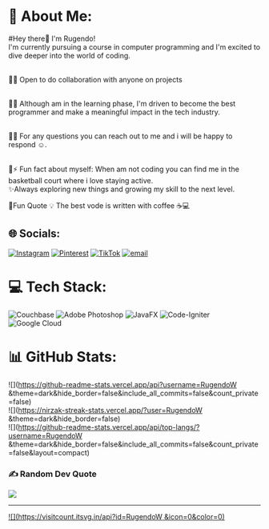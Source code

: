 # 💫 About Me:
#Hey there👋 I'm Rugendo! <br>I'm currently pursuing a course in computer programming and I'm excited to dive deeper into the world of coding.<br><br>

🔗👯 Open to do collaboration with anyone on projects <br><br>

🔗🌱 Although am in the learning phase, I'm driven to become the best programmer and make a meaningful impact in the tech industry.<br><br>

🔗💬 For any questions you can reach out to me and i will be happy to respond ☺️.<br><br>

🔗⚡ Fun fact about myself: When am not coding you can find me in the basketball court where i love staying active.<br>      ✨Always exploring new things and growing my skill to the next level.<br>

🔗Fun Quote 💡 The best vode is written with coffee ☕💻


## 🌐 Socials:
[![Instagram](https://img.shields.io/badge/Instagram-%23E4405F.svg?logo=Instagram&logoColor=white)](https://instagram.com/_.bughaa) [![Pinterest](https://img.shields.io/badge/Pinterest-%23E60023.svg?logo=Pinterest&logoColor=white)](https://pinterest.com/Weddy ) [![TikTok](https://img.shields.io/badge/TikTok-%23000000.svg?logo=TikTok&logoColor=white)](https://tiktok.com/@@wendymakena332) [![email](https://img.shields.io/badge/Email-D14836?logo=gmail&logoColor=white)](mailto:weddy3386@gmail.com) 

# 💻 Tech Stack:
![Couchbase](https://img.shields.io/badge/Couchbase-EA2328?style=for-the-badge&logo=couchbase&logoColor=white) ![Adobe Photoshop](https://img.shields.io/badge/adobe%20photoshop-%2331A8FF.svg?style=for-the-badge&logo=adobe%20photoshop&logoColor=white) ![JavaFX](https://img.shields.io/badge/javafx-%23FF0000.svg?style=for-the-badge&logo=javafx&logoColor=white) ![Code-Igniter](https://img.shields.io/badge/CodeIgniter-%23EF4223.svg?style=for-the-badge&logo=codeIgniter&logoColor=white) ![Google Cloud](https://img.shields.io/badge/GoogleCloud-%234285F4.svg?style=for-the-badge&logo=google-cloud&logoColor=white)
# 📊 GitHub Stats:
![](https://github-readme-stats.vercel.app/api?username=RugendoW &theme=dark&hide_border=false&include_all_commits=false&count_private=false)<br/>
![](https://nirzak-streak-stats.vercel.app/?user=RugendoW &theme=dark&hide_border=false)<br/>
![](https://github-readme-stats.vercel.app/api/top-langs/?username=RugendoW &theme=dark&hide_border=false&include_all_commits=false&count_private=false&layout=compact)

### ✍️ Random Dev Quote
![](https://quotes-github-readme.vercel.app/api?type=horizontal&theme=radical)

---
[![](https://visitcount.itsvg.in/api?id=RugendoW &icon=0&color=0)](https://visitcount.itsvg.in)

<!-- Proudly created with GPRM/gprm.itsvg.in ) 
